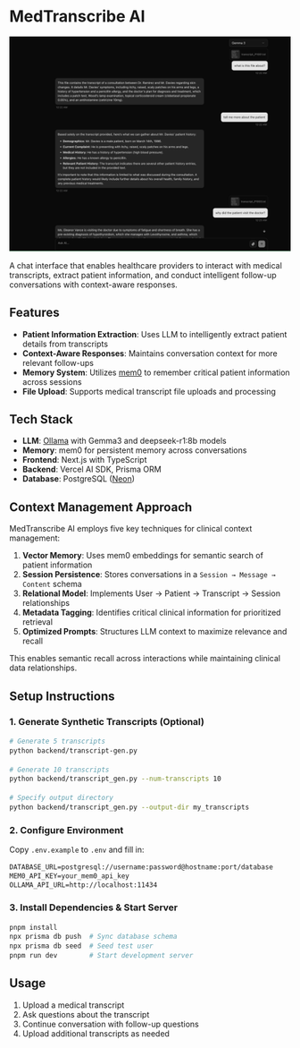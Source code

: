 # MedTranscribe AI

![UI](./chat-web-app/public/img2.png)

A chat interface that enables healthcare providers to interact with medical transcripts, extract patient information, and conduct intelligent follow-up conversations with context-aware responses.

## Features

-   **Patient Information Extraction**: Uses LLM to intelligently extract patient details from transcripts
-   **Context-Aware Responses**: Maintains conversation context for more relevant follow-ups
-   **Memory System**: Utilizes [mem0](https://github.com/mem0ai/mem0) to remember critical patient information across sessions
-   **File Upload**: Supports medical transcript file uploads and processing

## Tech Stack

-   **LLM**: [Ollama](https://ollama.com/) with Gemma3 and deepseek-r1:8b models
-   **Memory**: mem0 for persistent memory across conversations
-   **Frontend**: Next.js with TypeScript
-   **Backend**: Vercel AI SDK, Prisma ORM
-   **Database**: PostgreSQL ([Neon](https://neon.tech/))

## Context Management Approach

MedTranscribe AI employs five key techniques for clinical context management:

1. **Vector Memory**: Uses mem0 embeddings for semantic search of patient information
2. **Session Persistence**: Stores conversations in a `Session → Message → Content` schema
3. **Relational Model**: Implements User → Patient → Transcript → Session relationships
4. **Metadata Tagging**: Identifies critical clinical information for prioritized retrieval
5. **Optimized Prompts**: Structures LLM context to maximize relevance and recall

This enables semantic recall across interactions while maintaining clinical data relationships.

## Setup Instructions

### 1. Generate Synthetic Transcripts (Optional)

```bash
# Generate 5 transcripts
python backend/transcript-gen.py

# Generate 10 transcripts
python backend/transcript_gen.py --num-transcripts 10

# Specify output directory
python backend/transcript_gen.py --output-dir my_transcripts
```

### 2. Configure Environment

Copy `.env.example` to `.env` and fill in:

```
DATABASE_URL=postgresql://username:password@hostname:port/database
MEM0_API_KEY=your_mem0_api_key
OLLAMA_API_URL=http://localhost:11434
```

### 3. Install Dependencies & Start Server

```bash
pnpm install
npx prisma db push  # Sync database schema
npx prisma db seed  # Seed test user
pnpm run dev        # Start development server
```

## Usage

1. Upload a medical transcript
2. Ask questions about the transcript
3. Continue conversation with follow-up questions
4. Upload additional transcripts as needed

